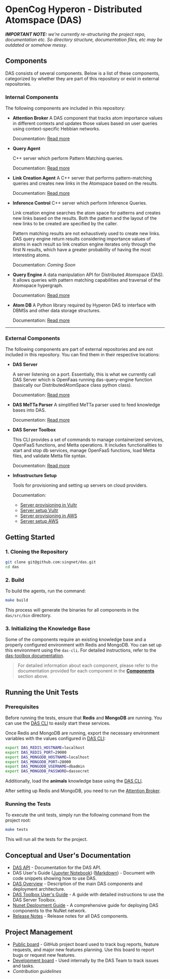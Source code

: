# OpenCog Hyperon - Distributed Atomspace (DAS)

**_IMPORTANT NOTE:_** _we're currently re-structuring the project repo, documentation etc. So directory structure, documentation files, etc may be outdated or somehow messy._

## **Components**

DAS consists of several components. Below is a list of these components, categorized by whether they are part of this repository or exist in external repositories.

### **Internal Components**
The following components are included in this repository:  

- **Attention Broker**
  A DAS component that tracks atom importance values in different contexts and updates those values based on user queries using context-specific Hebbian networks.  

  Documentation: [Read more](src/attention_broker/README.md)

- **Query Agent**

  C++ server which perform Pattern Matching queries.

  Documentation: [Read more](src/query_engine/README.md)

- **Link Creation Agent**
  A C++ server that performs pattern-matching queries and creates new links in the Atomspace based on the results.  

  Documentation: [Read more](src/link_creation_agent/README.md)

- **Inference Control**
  C++ server which perform Inference Queries.

  Link creation engine searches the atom space for patterns and creates new links based on the results. Both the pattern and the layout of the new links to be created are specified by the caller.

  Pattern matching results are not exhaustively used to create new links. DAS query engine return results considering importance values of atoms in each result so link creation engine iterates only through the first N results, which have a greater probability of having the most interesting atoms. 

  Documentation: *Coming Soon*  

- **Query Engine**
  A data manipulation API for Distributed Atomspace (DAS). It allows queries with pattern matching capabilities and traversal of the Atomspace hypergraph.  

  Documentation: [Read more](src/hyperon_das/README.md)

- **Atom DB**
  A Python library required by Hyperon DAS to interface with DBMSs and other data storage structures.  

  Documentation: [Read more](src/hyperon_das_atomdb/README.md)  

---

### **External Components**
The following components are part of external repositories and are not included in this repository. You can find them in their respective locations:  

- **DAS Server**

  A server listening on a port. Essentially, this is what we currently call DAS Server which is OpenFaas running das-query-engine function (basically our DistributedAtomSpace class python class).

  Documentation: [Read more](https://github.com/singnet/das-serverless-functions)

- **DAS MeTTa Parser**
  A simplified MeTTa parser used to feed knowledge bases into DAS.  

  Documentation: [Read more](https://github.com/singnet/das-metta-parser)

- **DAS Server Toolbox**

  This CLI provides a set of commands to manage containerized services, OpenFaaS functions, and Metta operations. It includes functionalities to start and stop db services, manage OpenFaaS functions, load Metta files, and validate Metta file syntax.

  Documentation: [Read more](https://github.com/singnet/das-toolbox)

- **Infrastructure Setup**

  Tools for provisioning and setting up servers on cloud providers.  

  Documentation:  
  - [Server provisioning in Vultr](infrastructure/vultr/provisioning/README.md)  
  - [Server setup Vultr](infrastructure/vultr/setup/README.md)  
  - [Server provisioning in AWS](infrastructure/aws/provisioning/README.md)  
  - [Server setup AWS](infrastructure/aws/setup/README.md)

## **Getting Started**

### **1. Cloning the Repository**
```bash
git clone git@github.com:singnet/das.git
cd das
```

### **2. Build**

To build the agents, run the command:

```bash
make build
```

This process will generate the binaries for all components in the `das/src/bin` directory.

### **3. Initializing the Knowledge Base**

Some of the components require an existing knowledge base and a properly configured environment with Redis and MongoDB. You can set up this environment using the `das-cli`. For detailed instructions, refer to the [das-toolbox documentation](https://github.com/singnet/das-toolbox).

> For detailed information about each component, please refer to the documentation provided for each component in the [**Components**](#components) section above. 

## **Running the Unit Tests**  

### **Prerequisites**  

Before running the tests, ensure that **Redis** and **MongoDB** are running. You can use the [DAS CLI](https://github.com/singnet/das-toolbox) to easily start these services.  

Once Redis and MongoDB are running, export the necessary environment variables with the values configured in [DAS CLI](https://github.com/singnet/das-toolbox):  

```bash
export DAS_REDIS_HOSTNAME=localhost
export DAS_REDIS_PORT=29000
export DAS_MONGODB_HOSTNAME=localhost
export DAS_MONGODB_PORT=28000
export DAS_MONGODB_USERNAME=dbadmin
export DAS_MONGODB_PASSWORD=dassecret
```  

Additionally, load the **animals** knowledge base using the [DAS CLI](https://github.com/singnet/das-toolbox).

After setting up Redis and MongoDB, you need to run the [Attention Broker](src/attention_broker/README.md).

### **Running the Tests**  

To execute the unit tests, simply run the following command from the project root:  

```bash
make tests
```  

This will run all the tests for the project.  

## **Conceptual and User's Documentation**

* [DAS API](https://singnet.github.io/das-query-engine/api/DAS/) - Documentation for the DAS API.
* DAS User's Guide ([Jupyter Notebook](notebooks/das-users-guide.ipynb)) ([Markdown](docs/das-users-guide.md)) - Document with code snippets showing how to use DAS.
* [DAS Overview](docs/das-overview.md) - Description of the main DAS components and deployment architecture.
* [DAS Toolbox User's Guide](https://github.com/singnet/das-toolbox) - A guide with detailed instructions to use the DAS Server Toolbox.
* [Nunet Deployment Guide](docs/nunet-deployment-guide.md) - A comprehensive guide for deploying DAS components to the NuNet network.
* [Release Notes](docs/release-notes.md) - Release notes for all DAS components.

## **Project Management**

* [Public board](https://github.com/orgs/singnet/projects/7) - GitHub project board used to track bug reports, feature requests, and major new features planning. Use this board to report bugs or request new features.
* [Development board](https://github.com/orgs/singnet/projects/6/views/1) - Used internally by the DAS Team to track issues and tasks.
* _Contribution guidelines_
